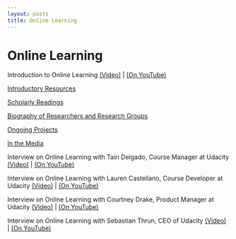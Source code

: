 ```yaml
---
layout: posts
title: Online Learning
---
```

# Online Learning

Introduction to Online Learning [(Video)](https://www.udacity.com/course/viewer#%21/c-ud915/l-4797360886/m-4801211330) | [(On YouTube)](https://www.youtube.com/watch?v=kjlAfs5RQXI)

[Introductory Resources](https://www.udacity.com/wiki/Educational_Technology/Online_Learning/Introductory_Resources)

[Scholarly Readings](https://www.udacity.com/wiki/Educational_Technology/Online_Learning/Scholarly_Readings)

[Biography of Researchers and Research Groups](https://www.udacity.com/wiki/Educational_Technology/Online_Learning/Biography_of_Researchers_and_Research_Groups)

[Ongoing Projects](https://www.udacity.com/wiki/Educational_Technology/Online_Learning/Ongoing_Projects)

[In the Media](https://www.udacity.com/wiki/Educational_Technology/Online_Learning/In_the_Media)

Interview on Online Learning with Tairi Delgado, Course Manager at Udacity [(Video)](https://www.udacity.com/course/viewer#%21/c-ud915/l-4797360886/m-4961358558) | [(On YouTube)](https://www.youtube.com/watch?v=WggvWV7dttI)

Interview on Online Learning with Lauren Castellano, Course Developer at Udacity [(Video)](https://www.udacity.com/course/viewer#%21/c-ud915/l-4797360886/m-4915292392) | [(On YouTube)](https://www.youtube.com/watch?v=d8U5sfZ8q4U)

Interview on Online Learning with Courtney Drake, Product Manager at Udacity [(Video)](https://www.udacity.com/course/viewer#%21/c-ud915/l-4797360886/m-4920749492) | [(On YouTube)](https://www.youtube.com/watch?v=Qht-963q0bk)

Interview on Online Learning with Sebastian Thrun, CEO of Udacity [(Video)](https://www.udacity.com/course/viewer#%21/c-ud915/l-4797360886/m-4904268653) | [(On YouTube)](https://www.youtube.com/watch?v=eHkNV-7j4DE)

